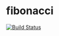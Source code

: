 # fibonacci

[![Build Status](http://ec2-52-3-1-75.compute-1.amazonaws.com/buildStatus/icon?job=fibonacci)](http://ec2-52-3-1-75.compute-1.amazonaws.com/job/fibonacci/)
